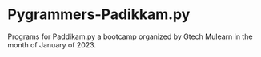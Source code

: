 # Pygrammers-Padikkam.py
Programs for Paddikam.py a bootcamp organized by Gtech Mulearn in the month of January of 2023.
